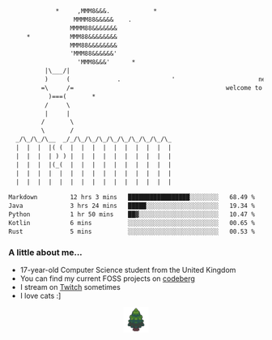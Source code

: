 ```txt
             *     ,MMM8&&&.            *
                  MMMM88&&&&&    .
                 MMMM88&&&&&&&
     *           MMM88&&&&&&&&
                 MMM88&&&&&&&&
                 'MMM88&&&&&&'
                   'MMM8&&&'      *
          |\___/|
          )     (             .              '                       newty.dev
         =\     /=                                          welcome to my github page (:
           )===(       *
          /     \
          |     |
         /       \
         \       /
  _/\_/\_/\__  _/_/\_/\_/\_/\_/\_/\_/\_/\_/\_
  |  |  |  |( (  |  |  |  |  |  |  |  |  |  |
  |  |  |  | ) ) |  |  |  |  |  |  |  |  |  |
  |  |  |  |(_(  |  |  |  |  |  |  |  |  |  |
  |  |  |  |  |  |  |  |  |  |  |  |  |  |  |
  |  |  |  |  |  |  |  |  |  |  |  |  |  |  |
```

<!--START_SECTION:waka-->

```txt
Markdown         12 hrs 3 mins   █████████████████░░░░░░░░   68.49 %
Java             3 hrs 24 mins   █████░░░░░░░░░░░░░░░░░░░░   19.34 %
Python           1 hr 50 mins    ██▓░░░░░░░░░░░░░░░░░░░░░░   10.47 %
Kotlin           6 mins          ░░░░░░░░░░░░░░░░░░░░░░░░░   00.65 %
Rust             5 mins          ░░░░░░░░░░░░░░░░░░░░░░░░░   00.53 %
```

<!--END_SECTION:waka-->

### A little about me...

- 17-year-old Computer Science student from the United Kingdom
- You can find my current FOSS projects on [codeberg](https://codeberg.org/newt)
- I stream on [Twitch](https://twitch.tv/newtykin) sometimes
- I love cats :]

<div align="center">
    <a href="https://github.com/SylvanCraft"><img src="img/sylvancraft.png" height="50"></a>
</div>

